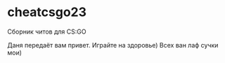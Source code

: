 # cheatcsgo23
Сборник читов для CS:GO 




Даня передаёт вам привет. Играйте на здоровье) Всех ван лаф сучки мои)
